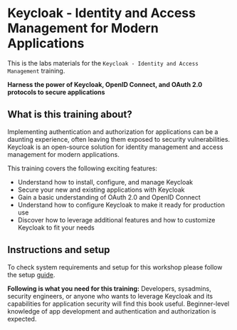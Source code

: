 # Keycloak - Identity and Access Management for Modern Applications

This is the labs materials for the `Keycloak - Identity and Access Management` training.

**Harness the power of Keycloak, OpenID Connect, and OAuth 2.0 protocols to secure applications**

## What is this training about?
Implementing authentication and authorization for applications can be a daunting experience, often leaving them exposed to security vulnerabilities. Keycloak is an open-source solution for identity management and access management for modern applications.

This training covers the following exciting features: 
* Understand how to install, configure, and manage Keycloak
* Secure your new and existing applications with Keycloak
* Gain a basic understanding of OAuth 2.0 and OpenID Connect
* Understand how to configure Keycloak to make it ready for production use
* Discover how to leverage additional features and how to customize Keycloak to fit your needs


## Instructions and setup
To check system requirements and setup for this workshop please follow the setup [guide](./setup).

**Following is what you need for this training:**
Developers, sysadmins, security engineers, or anyone who wants to leverage Keycloak and its capabilities for application security will find this book useful. Beginner-level knowledge of app development and authentication and authorization is expected.